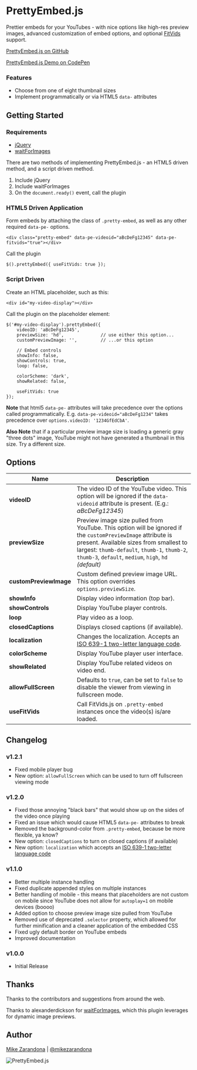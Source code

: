 # PrettyEmbed.js
Prettier embeds for your YouTubes - with nice options like high-res preview images, advanced customization of embed options, and optional [FitVids](http://fitvidsjs.com "FitVids") support.

[PrettyEmbed.js on GitHub](https://github.com/mike-zarandona/prettyembed.js)

[PrettyEmbed.js Demo on CodePen](http://codepen.io/mike-zarandona/full/FELxi/)



### Features
- Choose from one of eight thumbnail sizes
- Implement programmatically or via HTML5 `data-` attributes



## Getting Started

### Requirements
* [jQuery](http://jquery.com/)
* [waitForImages](https://github.com/alexanderdickson/waitForImages)


There are two methods of implementing PrettyEmbed.js - an HTML5 driven method, and a script driven method.

1. Include jQuery
2. Include waitForImages
2. On the `document.ready()` event, call the plugin

### HTML5 Driven Application
Form embeds by attaching the class of `.pretty-embed`, as well as any other required `data-pe-` options.

	<div class="pretty-embed" data-pe-videoid="aBcDeFg12345" data-pe-fitvids="true"></div>

Call the plugin

	$().prettyEmbed({ useFitVids: true });

### Script Driven
Create an HTML placeholder, such as this:

	<div id="my-video-display"></div>

Call the plugin on the placeholder element:

	$('#my-video-display').prettyEmbed({
		videoID: 'aBcDeFg12345',
		previewSize: 'hd',				// use either this option...
		customPreviewImage: '',			// ...or this option

		// Embed controls
		showInfo: false,
		showControls: true,
		loop: false,

		colorScheme: 'dark',
		showRelated: false,

		useFitVids: true
	});

**Note** that html5 `data-pe-` attributes will take precedence over the options called programmatically.  E.g. `data-pe-videoid="aBcDeFg1234"` takes precedence over `options.videoID: '1234GfEdCbA'`.

**Also Note** that if a particular preview image size is loading a generic gray "three dots" image, YouTube might not have generated a thumbnail in this size.  Try a different size.



## Options
Name					| Description
----					| -----------
**videoID**				| The video ID of the YouTube video.  This option will be ignored if the `data-videoid` attribute is present.  (E.g.: *aBcDeFg12345*)
**previewSize**			| Preview image size pulled from YouTube.  This option will be ignored if the `customPreviewImage` attribute is present.  Available sizes from smallest to largest: `thumb-default`, `thumb-1`, `thumb-2`, `thumb-3`, `default`, `medium`, `high`, `hd` *(default)*
**customPreviewImage**	|  Custom defined preview image URL. This option overrides `options.previewSize`.
**showInfo**			| Display video information (top bar).
**showControls**		| Display YouTube player controls.
**loop**				| Play video as a loop.
**closedCaptions**		| Displays closed captions (if available).
**localization**		| Changes the localization.  Accepts an [ISO 639-1 two-letter language code](http://www.loc.gov/standards/iso639-2/php/code_list.php).
**colorScheme**			| Display YouTube player user interface.
**showRelated**			| Display YouTube related videos on video end.
**allowFullScreen**		| Defaults to `true`, can be set to `false` to disable the viewer from viewing in fullscreen mode.
**useFitVids**			| Call FitVids.js on `.pretty-embed` instances once the video(s) is/are loaded.



## Changelog

### v1.2.1
- Fixed mobile player bug
- New option: `allowFullScreen` which can be used to turn off fullscreen viewing mode

### v1.2.0
- Fixed those annoying "black bars" that would show up on the sides of the video once playing
- Fixed an issue which would cause HTML5 `data-pe-` attributes to break
- Removed the background-color from `.pretty-embed`, because be more flexible, ya know?
- New option: `closedCaptions` to turn on closed captions (if available)
- New option: `localization` which accepts an [ISO 639-1 two-letter language code](http://www.loc.gov/standards/iso639-2/php/code_list.php)

### v1.1.0
- Better multiple instance handling
- Fixed duplicate appended styles on multiple instances
- Better handling of mobile - this means that placeholders are not custom on mobile since YouTube does not allow for `autoplay=1` on mobile devices (boooo)
- Added option to choose preview image size pulled from YouTube
- Removed use of deprecated `.selector` property, which allowed for further minification and a cleaner application of the embedded CSS
- Fixed ugly default border on YouTube embeds
- Improved documentation

### v1.0.0
- Initial Release



## Thanks
Thanks to the contributors and suggestions from around the web.

Thanks to alexanderdickson for [waitForImages](https://github.com/alexanderdickson/waitForImages), which this plugin leverages for dynamic image previews.





## Author
[Mike Zarandona](http://mike.zarandona.com) | [@mikezarandona](http://twitter.com/mikezarandona)


![PrettyEmbed.js](http://i.imgur.com/Jne5lN3.jpg)